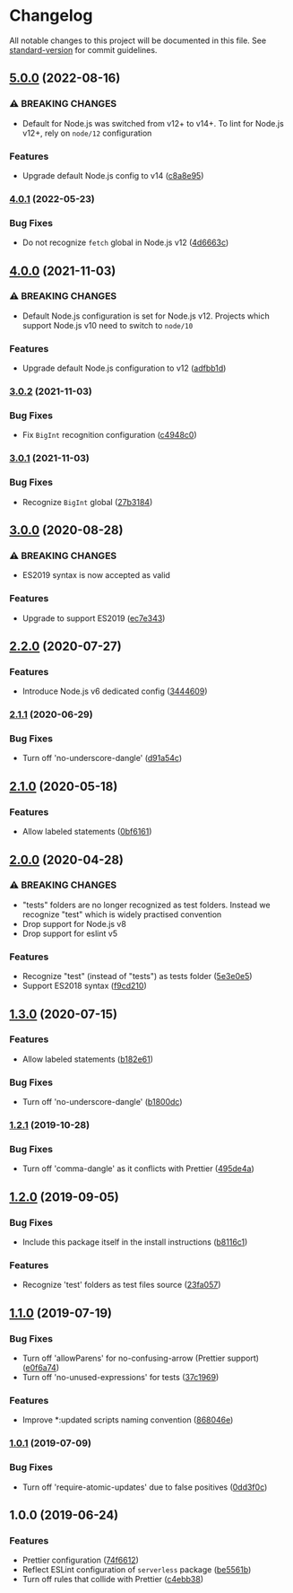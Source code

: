 # Changelog

All notable changes to this project will be documented in this file. See [standard-version](https://github.com/conventional-changelog/standard-version) for commit guidelines.

## [5.0.0](https://github.com/serverless/eslint-config/compare/v4.0.1...v5.0.0) (2022-08-16)

### ⚠ BREAKING CHANGES

- Default for Node.js was switched from v12+ to v14+. To lint for Node.js v12+, rely on `node/12` configuration

### Features

- Upgrade default Node.js config to v14 ([c8a8e95](https://github.com/serverless/eslint-config/commit/c8a8e952f8578aed16624319b1a5394fde7c1522))

### [4.0.1](https://github.com/serverless/eslint-config/compare/v4.0.0...v4.0.1) (2022-05-23)

### Bug Fixes

- Do not recognize `fetch` global in Node.js v12 ([4d6663c](https://github.com/serverless/eslint-config/commit/4d6663ce4fd7afeb2161ec155c15cb5971a13cdd))

## [4.0.0](https://github.com/serverless/eslint-config/compare/v3.0.2...v4.0.0) (2021-11-03)

### ⚠ BREAKING CHANGES

- Default Node.js configuration is set for Node.js v12. Projects which support Node.js v10 need to switch to `node/10`

### Features

- Upgrade default Node.js configuration to v12 ([adfbb1d](https://github.com/serverless/eslint-config/commit/adfbb1da9adea90d0d68ecb222913a52e4370b03))

### [3.0.2](https://github.com/serverless/eslint-config/compare/v3.0.1...v3.0.2) (2021-11-03)

### Bug Fixes

- Fix `BigInt` recognition configuration ([c4948c0](https://github.com/serverless/eslint-config/commit/c4948c0cf28470f7ac87b37f8c733ab387f6b52f))

### [3.0.1](https://github.com/serverless/eslint-config/compare/v3.0.0...v3.0.1) (2021-11-03)

### Bug Fixes

- Recognize `BigInt` global ([27b3184](https://github.com/serverless/eslint-config/commit/27b31849c1e5b9e936a92402641f487d30493246))

## [3.0.0](https://github.com/serverless/eslint-config/compare/v2.2.0...v3.0.0) (2020-08-28)

### ⚠ BREAKING CHANGES

- ES2019 syntax is now accepted as valid

### Features

- Upgrade to support ES2019 ([ec7e343](https://github.com/serverless/eslint-config/commit/ec7e34374b24a188c2252c4a05d254a45d38457e))

## [2.2.0](https://github.com/serverless/eslint-config/compare/v2.1.1...v2.2.0) (2020-07-27)

### Features

- Introduce Node.js v6 dedicated config ([3444609](https://github.com/serverless/eslint-config/commit/3444609a1ccb9b9e0b6be0a9ea0f345d5f63f399))

### [2.1.1](https://github.com/serverless/eslint-config/compare/v2.1.0...v2.1.1) (2020-06-29)

### Bug Fixes

- Turn off 'no-underscore-dangle' ([d91a54c](https://github.com/serverless/eslint-config/commit/d91a54cd3a85183da6a2856d534588903684aa56))

## [2.1.0](https://github.com/serverless/eslint-config/compare/v2.0.0...v2.1.0) (2020-05-18)

### Features

- Allow labeled statements ([0bf6161](https://github.com/serverless/eslint-config/commit/0bf6161c871f9774d537b708091cf6d3375dc68d))

## [2.0.0](https://github.com/serverless/eslint-config/compare/v1.2.1...v2.0.0) (2020-04-28)

### ⚠ BREAKING CHANGES

- "tests" folders are no longer recognized as test folders.
  Instead we recognize "test" which is widely practised convention
- Drop support for Node.js v8
- Drop support for eslint v5

### Features

- Recognize "test" (instead of "tests") as tests folder ([5e3e0e5](https://github.com/serverless/eslint-config/commit/5e3e0e58defe2e2462a1d138c0d7baca261a23ac))
- Support ES2018 syntax ([f9cd210](https://github.com/serverless/eslint-config/commit/f9cd210f86ad8dd7e29fc0edc5cd2f4a06e5bd8e))

## [1.3.0](https://github.com/serverless/eslint-config/compare/v1.2.1...v1.3.0) (2020-07-15)

### Features

- Allow labeled statements ([b182e61](https://github.com/serverless/eslint-config/commit/b182e61bd6c750d56d97fa2b525c21a4e459ecd2))

### Bug Fixes

- Turn off 'no-underscore-dangle' ([b1800dc](https://github.com/serverless/eslint-config/commit/b1800dcd30f270463c55be88fcfc0886e8aa4ddd))

### [1.2.1](https://github.com/serverless/eslint-config/compare/v1.2.0...v1.2.1) (2019-10-28)

### Bug Fixes

- Turn off 'comma-dangle' as it conflicts with Prettier ([495de4a](https://github.com/serverless/eslint-config/commit/495de4a))

## [1.2.0](https://github.com/serverless/eslint-config/compare/v1.1.0...v1.2.0) (2019-09-05)

### Bug Fixes

- Include this package itself in the install instructions ([b8116c1](https://github.com/serverless/eslint-config/commit/b8116c1))

### Features

- Recognize 'test' folders as test files source ([23fa057](https://github.com/serverless/eslint-config/commit/23fa057))

## [1.1.0](https://github.com/serverless/eslint-config/compare/v1.0.1...v1.1.0) (2019-07-19)

### Bug Fixes

- Turn off 'allowParens' for no-confusing-arrow (Prettier support) ([e0f6a74](https://github.com/serverless/eslint-config/commit/e0f6a74))
- Turn off 'no-unused-expressions' for tests ([37c1969](https://github.com/serverless/eslint-config/commit/37c1969))

### Features

- Improve \*:updated scripts naming convention ([868046e](https://github.com/serverless/eslint-config/commit/868046e))

### [1.0.1](https://github.com/serverless/eslint-config/compare/v1.0.0...v1.0.1) (2019-07-09)

### Bug Fixes

- Turn off 'require-atomic-updates' due to false positives ([0dd3f0c](https://github.com/serverless/eslint-config/commit/0dd3f0c))

## 1.0.0 (2019-06-24)

### Features

- Prettier configuration ([74f6612](https://github.com/serverless/eslint-config/commit/74f6612))
- Reflect ESLint configuration of `serverless` package ([be5561b](https://github.com/serverless/eslint-config/commit/be5561b))
- Turn off rules that collide with Prettier ([c4ebb38](https://github.com/serverless/eslint-config/commit/c4ebb38))
